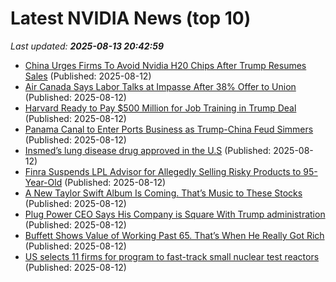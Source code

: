 # Latest NVIDIA News (top 10)
_Last updated: **2025-08-13 20:42:59**_

- [China Urges Firms To Avoid Nvidia H20 Chips After Trump Resumes Sales](https://slashdot.org/story/25/08/12/2011252/china-urges-firms-to-avoid-nvidia-h20-chips-after-trump-resumes-sales) (Published: 2025-08-12)
- [Air Canada Says Labor Talks at Impasse After 38% Offer to Union](https://biztoc.com/x/b9114ace141a5f05) (Published: 2025-08-12)
- [Harvard Ready to Pay $500 Million for Job Training in Trump Deal](https://biztoc.com/x/13629edc077c1f31) (Published: 2025-08-12)
- [Panama Canal to Enter Ports Business as Trump-China Feud Simmers](https://biztoc.com/x/43747bbe72782af8) (Published: 2025-08-12)
- [Insmed’s lung disease drug approved in the U.S](https://biztoc.com/x/5ffa46b5acee82a4) (Published: 2025-08-12)
- [Finra Suspends LPL Advisor for Allegedly Selling Risky Products to 95-Year-Old](https://biztoc.com/x/a47d8b7d16b8b50c) (Published: 2025-08-12)
- [A New Taylor Swift Album Is Coming. That’s Music to These Stocks](https://biztoc.com/x/ba76fe913b1b87f4) (Published: 2025-08-12)
- [Plug Power CEO Says His Company is Square With Trump administration](https://biztoc.com/x/594803b9af635e9f) (Published: 2025-08-12)
- [Buffett Shows Value of Working Past 65. That’s When He Really Got Rich](https://biztoc.com/x/0a4909fede66dc1c) (Published: 2025-08-12)
- [US selects 11 firms for program to fast-track small nuclear test reactors](https://biztoc.com/x/7adcf0b1255ea657) (Published: 2025-08-12)
